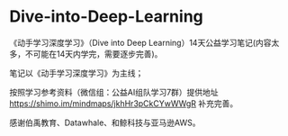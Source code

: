# Dive-into-Deep-Learning
《动手学习深度学习》（Dive into Deep Learning）14天公益学习笔记(内容太多，不可能在14天内学完，需要逐步完善)。

笔记以《动手学习深度学习》为主线；

按照学习参考资料（微信组：公益AI组队学习7群）提供地址 https://shimo.im/mindmaps/jkhHr3pCkCYwWWgR 补充完善。

感谢伯禹教育、Datawhale、和鲸科技与亚马逊AWS。
